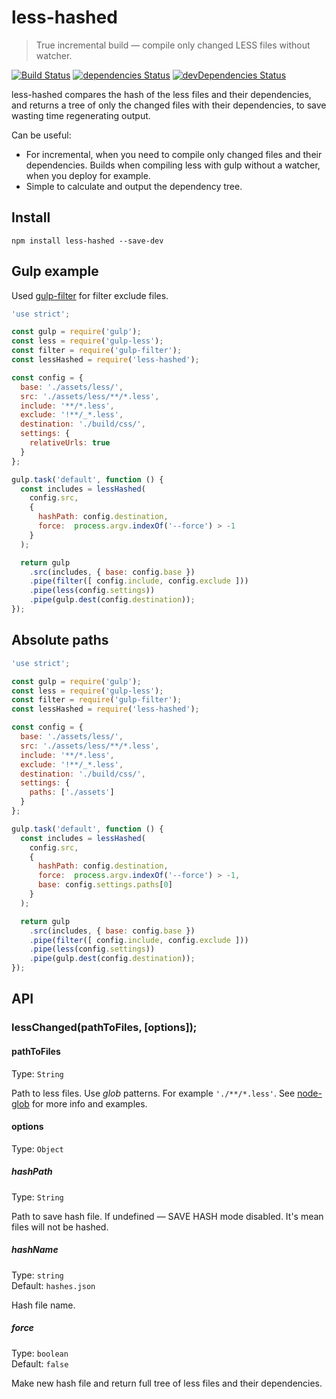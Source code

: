 # less-hashed
> True incremental build — compile only changed LESS files without watcher.

[![Build Status](https://travis-ci.org/ivandata/less-hashed.svg?branch=master)](https://travis-ci.org/ivandata/less-hashed)
[![dependencies Status](https://david-dm.org/ivandata/less-hashed/status.svg)](https://david-dm.org/ivandata/less-hashed)
[![devDependencies Status](https://david-dm.org/ivandata/less-hashed/dev-status.svg)](https://david-dm.org/ivandata/less-hashed?type=dev)

less-hashed compares the hash of the less files and their dependencies, and returns a tree of only the changed files with their dependencies, to save wasting time regenerating output.

Can be useful:
* For incremental, when you need to compile only changed files and their dependencies. Builds when compiling less with gulp without a watcher, when you deploy for example.
* Simple to calculate and output the dependency tree.


## Install
```
npm install less-hashed --save-dev
```

## Gulp example
Used [gulp-filter](https://github.com/sindresorhus/gulp-filter) for filter exclude files.
```javascript
'use strict';

const gulp = require('gulp');
const less = require('gulp-less');
const filter = require('gulp-filter');
const lessHashed = require('less-hashed');

const config = {
  base: './assets/less/',
  src: './assets/less/**/*.less',
  include: '**/*.less',
  exclude: '!**/_*.less',
  destination: './build/css/',
  settings: {
    relativeUrls: true
  }
};

gulp.task('default', function () {
  const includes = lessHashed(
    config.src,
    {
      hashPath: config.destination,
      force:  process.argv.indexOf('--force') > -1
    }
  );

  return gulp
    .src(includes, { base: config.base })
    .pipe(filter([ config.include, config.exclude ]))
    .pipe(less(config.settings))
    .pipe(gulp.dest(config.destination));
});
```
## Absolute paths
```javascript
'use strict';

const gulp = require('gulp');
const less = require('gulp-less');
const filter = require('gulp-filter');
const lessHashed = require('less-hashed');

const config = {
  base: './assets/less/',
  src: './assets/less/**/*.less',
  include: '**/*.less',
  exclude: '!**/_*.less',
  destination: './build/css/',
  settings: {
    paths: ['./assets']
  }
};

gulp.task('default', function () {
  const includes = lessHashed(
    config.src,
    {
      hashPath: config.destination,
      force:  process.argv.indexOf('--force') > -1,
      base: config.settings.paths[0]
    }
  );

  return gulp
    .src(includes, { base: config.base })
    .pipe(filter([ config.include, config.exclude ]))
    .pipe(less(config.settings))
    .pipe(gulp.dest(config.destination));
});
```
## API
### lessChanged(pathToFiles, [options]);

#### pathToFiles
Type: `String`

Path to less files. Use *glob* patterns. For example `'./**/*.less'`. See [node-glob](https://github.com/isaacs/node-glob) for more info and examples.

#### options
Type: `Object`

##### hashPath
Type: `String`

Path to save hash file. If undefined — SAVE HASH mode disabled. It's mean files will not be hashed.

##### hashName
Type: `string`  
Default: `hashes.json`

Hash file name.

##### force
Type: `boolean`  
Default: `false`

Make new hash file and return full tree of less files and their dependencies.
